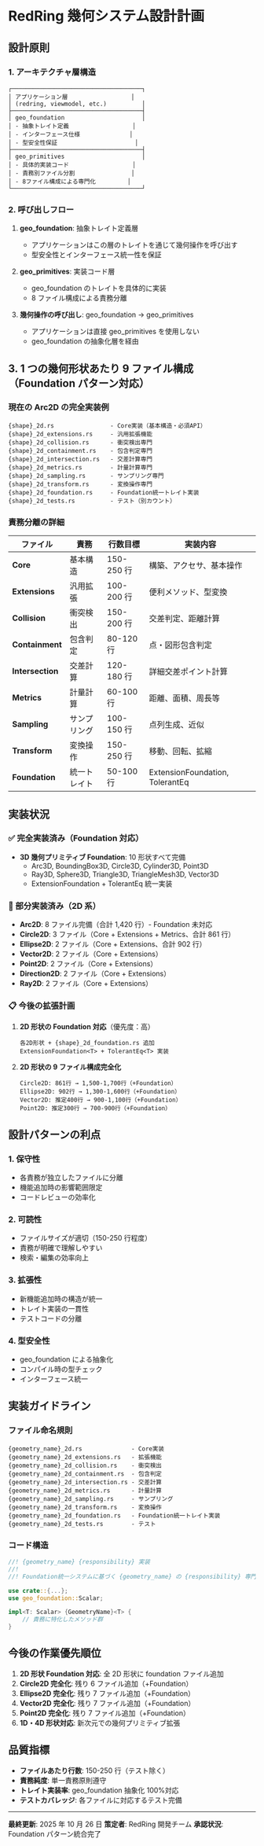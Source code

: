 # RedRing 幾何システム設計計画

## 設計原則

### 1. アーキテクチャ層構造

```
┌─────────────────────────────────────┐
│ アプリケーション層                  │
│ (redring, viewmodel, etc.)          │
├─────────────────────────────────────┤
│ geo_foundation                      │
│ - 抽象トレイト定義                  │
│ - インターフェース仕様              │
│ - 型安全性保証                      │
├─────────────────────────────────────┤
│ geo_primitives                      │
│ - 具体的実装コード                  │
│ - 責務別ファイル分割                │
│ - 8ファイル構成による専門化         │
└─────────────────────────────────────┘
```

### 2. 呼び出しフロー

1. **geo_foundation**: 抽象トレイト定義層

   - アプリケーションはこの層のトレイトを通じて幾何操作を呼び出す
   - 型安全性とインターフェース統一性を保証

2. **geo_primitives**: 実装コード層

   - geo_foundation のトレイトを具体的に実装
   - 8 ファイル構成による責務分離

3. **幾何操作の呼び出し**: geo_foundation → geo_primitives
   - アプリケーションは直接 geo_primitives を使用しない
   - geo_foundation の抽象化層を経由

## 3. 1 つの幾何形状あたり 9 ファイル構成（Foundation パターン対応）

### 現在の Arc2D の完全実装例

```
{shape}_2d.rs                - Core実装（基本構造・必須API）
{shape}_2d_extensions.rs     - 汎用拡張機能
{shape}_2d_collision.rs      - 衝突検出専門
{shape}_2d_containment.rs    - 包含判定専門
{shape}_2d_intersection.rs   - 交差計算専門
{shape}_2d_metrics.rs        - 計量計算専門
{shape}_2d_sampling.rs       - サンプリング専門
{shape}_2d_transform.rs      - 変換操作専門
{shape}_2d_foundation.rs     - Foundation統一トレイト実装
{shape}_2d_tests.rs          - テスト（別カウント）
```

### 責務分離の詳細

| ファイル         | 責務         | 行数目標   | 実装内容                        |
| ---------------- | ------------ | ---------- | ------------------------------- |
| **Core**         | 基本構造     | 150-250 行 | 構築、アクセサ、基本操作        |
| **Extensions**   | 汎用拡張     | 100-200 行 | 便利メソッド、型変換            |
| **Collision**    | 衝突検出     | 150-200 行 | 交差判定、距離計算              |
| **Containment**  | 包含判定     | 80-120 行  | 点・図形包含判定                |
| **Intersection** | 交差計算     | 120-180 行 | 詳細交差ポイント計算            |
| **Metrics**      | 計量計算     | 60-100 行  | 距離、面積、周長等              |
| **Sampling**     | サンプリング | 100-150 行 | 点列生成、近似                  |
| **Transform**    | 変換操作     | 150-250 行 | 移動、回転、拡縮                |
| **Foundation**   | 統一トレイト | 50-100 行  | ExtensionFoundation, TolerantEq |

## 実装状況

### ✅ 完全実装済み（Foundation 対応）

- **3D 幾何プリミティブ Foundation**: 10 形状すべて完備
  - Arc3D, BoundingBox3D, Circle3D, Cylinder3D, Point3D
  - Ray3D, Sphere3D, Triangle3D, TriangleMesh3D, Vector3D
  - ExtensionFoundation<T> + TolerantEq<T> 統一実装

### 🔄 部分実装済み（2D 系）

- **Arc2D**: 8 ファイル完備（合計 1,420 行）- Foundation 未対応
- **Circle2D**: 3 ファイル（Core + Extensions + Metrics、合計 861 行）
- **Ellipse2D**: 2 ファイル（Core + Extensions、合計 902 行）
- **Vector2D**: 2 ファイル（Core + Extensions）
- **Point2D**: 2 ファイル（Core + Extensions）
- **Direction2D**: 2 ファイル（Core + Extensions）
- **Ray2D**: 2 ファイル（Core + Extensions）

### 📋 今後の拡張計画

1. **2D 形状の Foundation 対応**（優先度：高）

   ```
   各2D形状 + {shape}_2d_foundation.rs 追加
   ExtensionFoundation<T> + TolerantEq<T> 実装
   ```

2. **2D 形状の 9 ファイル構成完全化**
   ```
   Circle2D: 861行 → 1,500-1,700行（+Foundation）
   Ellipse2D: 902行 → 1,300-1,600行（+Foundation）
   Vector2D: 推定400行 → 900-1,100行（+Foundation）
   Point2D: 推定300行 → 700-900行（+Foundation）
   ```

## 設計パターンの利点

### 1. 保守性

- 各責務が独立したファイルに分離
- 機能追加時の影響範囲限定
- コードレビューの効率化

### 2. 可読性

- ファイルサイズが適切（150-250 行程度）
- 責務が明確で理解しやすい
- 検索・編集の効率向上

### 3. 拡張性

- 新機能追加時の構造が統一
- トレイト実装の一貫性
- テストコードの分離

### 4. 型安全性

- geo_foundation による抽象化
- コンパイル時の型チェック
- インターフェース統一

## 実装ガイドライン

### ファイル命名規則

```
{geometry_name}_2d.rs              - Core実装
{geometry_name}_2d_extensions.rs   - 拡張機能
{geometry_name}_2d_collision.rs    - 衝突検出
{geometry_name}_2d_containment.rs  - 包含判定
{geometry_name}_2d_intersection.rs - 交差計算
{geometry_name}_2d_metrics.rs      - 計量計算
{geometry_name}_2d_sampling.rs     - サンプリング
{geometry_name}_2d_transform.rs    - 変換操作
{geometry_name}_2d_foundation.rs   - Foundation統一トレイト実装
{geometry_name}_2d_tests.rs        - テスト
```

### コード構造

```rust
//! {geometry_name} {responsibility} 実装
//!
//! Foundation統一システムに基づく {geometry_name} の {responsibility} 専門実装

use crate::{...};
use geo_foundation::Scalar;

impl<T: Scalar> {GeometryName}<T> {
    // 責務に特化したメソッド群
}
```

## 今後の作業優先順位

1. **2D 形状 Foundation 対応**: 全 2D 形状に foundation ファイル追加
2. **Circle2D 完全化**: 残り 6 ファイル追加（+Foundation）
3. **Ellipse2D 完全化**: 残り 7 ファイル追加（+Foundation）
4. **Vector2D 完全化**: 残り 7 ファイル追加（+Foundation）
5. **Point2D 完全化**: 残り 7 ファイル追加（+Foundation）
6. **1D・4D 形状対応**: 新次元での幾何プリミティブ拡張

## 品質指標

- **ファイルあたり行数**: 150-250 行（テスト除く）
- **責務純度**: 単一責務原則遵守
- **トレイト実装率**: geo_foundation 抽象化 100%対応
- **テストカバレッジ**: 各ファイルに対応するテスト完備

---

**最終更新**: 2025 年 10 月 26 日
**策定者**: RedRing 開発チーム
**承認状況**: Foundation パターン統合完了
